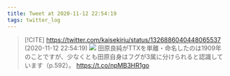 ```yaml
---
title: Tweet at 2020-11-12 22:54:19
tags: twitter_log
---
```


> [!CITE] https://twitter.com/kaisekiriu/status/1326886040448065537 (2020-11-12 22:54:19)
> ![](https://twitter.com/kaisekiriu/status/1326886040448065537)
> 田原良純がTTXを単離・命名したのは1909年のことですが、少なくとも田原自身はフグが3属に分けられると認識しています（p.592）。
> https://t.co/npMB3HR1go
